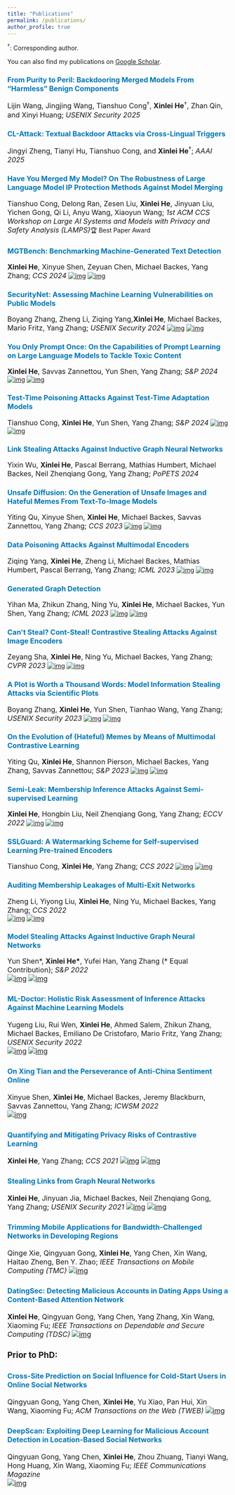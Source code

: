 ```yaml
---
title: "Publications"
permalink: /publications/
author_profile: true
---
```


$^\dagger$: Corresponding author.

You can also find my publications on [Google Scholar](https://scholar.google.com/citations?user=6hZNEtoAAAAJ).


### <font size="3"><span style="color:rgb(0, 119, 181)">From Purity to Peril: Backdooring Merged Models From “Harmless” Benign Components</span></font>  
<font size="3">Lijin Wang, Jingjing Wang, Tianshuo Cong$^\dagger$, <b>Xinlei He</b>$^\dagger$, Zhan Qin, and Xinyi Huang; <i>USENIX Security 2025</i></font>

### <font size="3"><span style="color:rgb(0, 119, 181)">CL-Attack: Textual Backdoor Attacks via Cross-Lingual Triggers</span></font>  
<font size="3">Jingyi Zheng, Tianyi Hu, Tianshuo Cong, and <b>Xinlei He</b>$^\dagger$; <i>AAAI 2025</i></font>

### <font size="3"><span style="color:rgb(0, 119, 181)">Have You Merged My Model? On The Robustness of Large Language Model IP Protection Methods Against Model Merging</span></font>  
<font size="3">Tianshuo Cong, Delong Ran, Zesen Liu, <b>Xinlei He</b>, Jinyuan Liu, Yichen Gong, Qi Li, Anyu Wang, Xiaoyun Wang; <i>1st ACM CCS Workshop on Large AI Systems and Models with Privacy and Safety Analysis (LAMPS)</i></font>🏆 Best Paper Award
<!-- [![img](https://img.shields.io/badge/paper-fac205)](https://arxiv.org/abs/2303.14822) 
[![img](https://img.shields.io/badge/code-fac205)](https://github.com/xinleihe/MGTBench) -->


### <font size="3"><span style="color:rgb(0, 119, 181)">MGTBench: Benchmarking Machine-Generated Text Detection</span></font>  
<font size="3"><b>Xinlei He</b>, Xinyue Shen, Zeyuan Chen, Michael Backes, Yang Zhang; <i>CCS 2024</i></font>
[![img](https://img.shields.io/badge/paper-fac205)](https://arxiv.org/abs/2303.14822) 
[![img](https://img.shields.io/badge/code-fac205)](https://github.com/xinleihe/MGTBench)

### <font size="3"><span style="color:rgb(0, 119, 181)">SecurityNet: Assessing Machine Learning Vulnerabilities on Public Models</span></font>  
<font size="3">Boyang Zhang, Zheng Li, Ziqing Yang,<b>Xinlei He</b>, Michael Backes, Mario Fritz, Yang Zhang; <i>USENIX Security 2024</i></font>
[![img](https://img.shields.io/badge/paper-fac205)](https://arxiv.org/abs/2310.12665) 
[![img](https://img.shields.io/badge/code-fac205)](https://github.com/SecurityNet-Research/SecurityNet)

### <font size="3"><span style="color:rgb(0, 119, 181)">You Only Prompt Once: On the Capabilities of Prompt Learning on Large Language Models to Tackle Toxic Content</span></font>  
<font size="3"><b>Xinlei He</b>, Savvas Zannettou, Yun Shen, Yang Zhang; <i>S&P 2024</i></font>
[![img](https://img.shields.io/badge/paper-fac205)](https://arxiv.org/abs/2308.05596)
[![img](https://img.shields.io/badge/code-fac205)](https://github.com/xinleihe/toxic-promp)

### <font size="3"><span style="color:rgb(0, 119, 181)">Test-Time Poisoning Attacks Against Test-Time Adaptation Models</span></font>  
<font size="3">Tianshuo Cong, <b>Xinlei He</b>, Yun Shen, Yang Zhang; <i>S&P 2024</i></font>
[![img](https://img.shields.io/badge/paper-fac205)](https://arxiv.org/abs/2308.08505)
[![img](https://img.shields.io/badge/code-fac205)](https://github.com/tianshuocong/TePA)

### <font size="3"><span style="color:rgb(0, 119, 181)">Link Stealing Attacks Against Inductive Graph Neural Networks</span></font>  
<font size="3">Yixin Wu, <b>Xinlei He</b>, Pascal Berrang, Mathias Humbert, Michael Backes, Neil Zhenqiang Gong, Yang Zhang; <i>PoPETS 2024</i></font>
<!-- [![img](https://img.shields.io/badge/paper-fac205)](https://arxiv.org/abs/2308.08505)
[![img](https://img.shields.io/badge/code-fac205)](https://github.com/tianshuocong/TePA) -->


### <font size="3"><span style="color:rgb(0, 119, 181)">Unsafe Diffusion: On the Generation of Unsafe Images and Hateful Memes From Text-To-Image Models</span></font>  
<font size="3">Yiting Qu, Xinyue Shen, <b>Xinlei He</b>, Michael Backes, Savvas Zannettou, Yang Zhang; <i>CCS 2023</i></font>
[![img](https://img.shields.io/badge/paper-fac205)](https://arxiv.org/abs/2305.13873) 
[![img](https://img.shields.io/badge/code-fac205)](https://github.com/YitingQu/unsafe-diffusion)

### <font size="3"><span style="color:rgb(0, 119, 181)">Data Poisoning Attacks Against Multimodal Encoders</span></font>  
<font size="3">Ziqing Yang, <b>Xinlei He</b>, Zheng Li, Michael Backes, Mathias Humbert, Pascal Berrang, Yang Zhang; <i>ICML 2023</i></font>
[![img](https://img.shields.io/badge/paper-fac205)](https://arxiv.org/abs/2209.15266) 
[![img](https://img.shields.io/badge/code-fac205)](https://github.com/zqypku/mm_poison/)

### <font size="3"><span style="color:rgb(0, 119, 181)">Generated Graph Detection</span></font>  
<font size="3">Yihan Ma, Zhikun Zhang, Ning Yu, <b>Xinlei He</b>, Michael Backes, Yun Shen, Yang Zhang; <i>ICML 2023</i></font>
[![img](https://img.shields.io/badge/paper-fac205)](https://arxiv.org/abs/2306.07758)
[![img](https://img.shields.io/badge/code-fac205)](https://github.com/Yvonnemamama/GGD)

### <font size="3"><span style="color:rgb(0, 119, 181)">Can't Steal? Cont-Steal! Contrastive Stealing Attacks Against Image Encoders</span></font>  
<font size="3">Zeyang Sha, <b>Xinlei He</b>, Ning Yu, Michael Backes, Yang Zhang; <i>CVPR 2023</i></font>
[![img](https://img.shields.io/badge/paper-fac205)](https://arxiv.org/pdf/2201.07513.pdf)
[![img](https://img.shields.io/badge/code-fac205)](https://github.com/zeyangsha/Cont-Steal) 

### <font size="3"><span style="color:rgb(0, 119, 181)">A Plot is Worth a Thousand Words: Model Information Stealing Attacks via Scientific Plots</span></font>  
<font size="3">Boyang Zhang, <b>Xinlei He</b>, Yun Shen, Tianhao Wang, Yang Zhang; <i>USENIX Security 2023</i></font>
[![img](https://img.shields.io/badge/paper-fac205)](https://arxiv.org/abs/2302.11982)
[![img](https://img.shields.io/badge/code-fac205)](https://github.com/boz083/Plot_Steal)

### <font size="3"><span style="color:rgb(0, 119, 181)">On the Evolution of (Hateful) Memes by Means of Multimodal Contrastive Learning</span></font>  
<font size="3">Yiting Qu, <b>Xinlei He</b>, Shannon Pierson, Michael Backes, Yang Zhang, Savvas Zannettou; <i>S&P 2023</i></font>
[![img](https://img.shields.io/badge/paper-fac205)](https://arxiv.org/abs/2212.06573)
[![img](https://img.shields.io/badge/code-fac205)](https://github.com/YitingQu/meme-evolution)


### <font size="3"><span style="color:rgb(0, 119, 181)">Semi-Leak: Membership Inference Attacks Against Semi-supervised Learning</span></font>  
<font size="3"><b>Xinlei He</b>, Hongbin Liu, Neil Zhenqiang Gong, Yang Zhang; <i>ECCV 2022</i></font>
[![img](https://img.shields.io/badge/paper-fac205)]()
[![img](https://img.shields.io/badge/code-fac205)]()


### <font size="3"><span style="color:rgb(0, 119, 181)">SSLGuard: A Watermarking Scheme for Self-supervised Learning Pre-trained Encoders</span></font>  
<font size="3">Tianshuo Cong, <b>Xinlei He</b>, Yang Zhang; <i>CCS 2022</i></font>
[![img](https://img.shields.io/badge/paper-fac205)](https://arxiv.org/abs/2201.11692)
[![img](https://img.shields.io/badge/code-fac205)]()

<!-- <a href="" class="btn btn-primary">code</a> -->
<!-- [pdf](){: .btn--danger}{:target="_blank"} [arxiv](https://arxiv.org/abs/2201.11692){: .btn--danger}{:target="_blank"} ![img](https://img.shields.io/badge/code-fac205)(){: .btn--danger}{:target="_blank"} -->


### <font size="3"><span style="color:rgb(0, 119, 181)">Auditing Membership Leakages of Multi-Exit Networks</span></font>  
<font size="3">Zheng Li, Yiyong Liu, <b>Xinlei He</b>, Ning Yu, Michael Backes, Yang Zhang; <i>CCS 2022</i></font>  
[![img](https://img.shields.io/badge/paper-fac205)]()
[![img](https://img.shields.io/badge/code-fac205)]()


### <font size="3"><font size="3"><span style="color:rgb(0, 119, 181)">Model Stealing Attacks Against Inductive Graph Neural Networks</span></font>  
<font size="3">Yun Shen*, <b>Xinlei He*</b>, Yufei Han, Yang Zhang (* Equal Contribution); <i>S&P 2022</i></font>  
[![img](https://img.shields.io/badge/paper-fac205)](https://arxiv.org/abs/2112.08331)
[![img](https://img.shields.io/badge/code-fac205)](https://github.com/xinleihe/GNNStealing)




### <font size="3"><span style="color:rgb(0, 119, 181)">ML-Doctor: Holistic Risk Assessment of Inference Attacks Against Machine Learning Models</span></font>  
<font size="3">Yugeng Liu, Rui Wen, <b>Xinlei He</b>, Ahmed Salem, Zhikun Zhang, Michael Backes, Emiliano De Cristofaro, Mario Fritz, Yang Zhang; <i>USENIX Security 2022</i></font>  
[![img](https://img.shields.io/badge/paper-fac205)](http://yangzhangalmo.github.io/papers/USENIXSECURITY22-MLDoctor.pdf)
[![img](https://img.shields.io/badge/code-fac205)](https://github.com/liuyugeng/ML-Doctor)


### <font size="3"><font size="3"><span style="color:rgb(0, 119, 181)">On Xing Tian and the Perseverance of Anti-China Sentiment Online</span></font>  
<font size="3">Xinyue Shen, <b>Xinlei He</b>, Michael Backes, Jeremy Blackburn, Savvas Zannettou, Yang Zhang; <i>ICWSM 2022</i></font>  
[![img](https://img.shields.io/badge/paper-fac205)](http://yangzhangalmo.github.io/papers/ICWSM22.pdf)


### <font size="3"><span style="color:rgb(0, 119, 181)">Quantifying and Mitigating Privacy Risks of Contrastive Learning</span></font>  
<font size="3"><b>Xinlei He</b>, Yang Zhang; <i>CCS 2021</i></font> 
[![img](https://img.shields.io/badge/paper-fac205)](http://yangzhangalmo.github.io/papers/CCS21-ContrastivePrivacy.pdf)
[![img](https://img.shields.io/badge/code-fac205)](https://github.com/xinleihe/ContrastiveLeaks)


### <font size="3"><span style="color:rgb(0, 119, 181)">Stealing Links from Graph Neural Networks</span></font>  
<font size="3"><b>Xinlei He</b>, Jinyuan Jia, Michael Backes, Neil Zhenqiang Gong, Yang Zhang; <i>USENIX Security 2021</i></font> 
[![img](https://img.shields.io/badge/paper-fac205)](https://arxiv.org/abs/2005.02131)
[![img](https://img.shields.io/badge/code-fac205)](https://github.com/xinleihe/link_stealing_attack)



### <font size="3"><span style="color:rgb(0, 119, 181)">Trimming Mobile Applications for Bandwidth-Challenged Networks in Developing Regions</span></font>  
<font size="3">Qinge Xie, Qingyuan Gong, <b>Xinlei He</b>, Yang Chen, Xin Wang, Haitao Zheng, Ben Y. Zhao; <i>IEEE Transactions on Mobile Computing (TMC)</i></font>
[![img](https://img.shields.io/badge/paper-fac205)](https://arxiv.org/abs/1912.01328)


### <font size="3"><span style="color:rgb(0, 119, 181)">DatingSec: Detecting Malicious Accounts in Dating Apps Using a Content-Based Attention Network</span></font>  
<font size="3"><b>Xinlei He</b>, Qingyuan Gong, Yang Chen, Yang Zhang, Xin Wang, Xiaoming Fu; <i>IEEE Transactions on Dependable and Secure Computing (TDSC)</i></font>
[![img](https://img.shields.io/badge/paper-fac205)](https://ieeexplore.ieee.org/document/9384217)


### Prior to PhD:

### <font size="3"><span style="color:rgb(0, 119, 181)">Cross-Site Prediction on Social Influence for Cold-Start Users in Online Social Networks</span></font>  
<font size="3">Qingyuan Gong, Yang Chen, <b>Xinlei He</b>, Yu Xiao, Pan Hui, Xin Wang, Xiaoming Fu; <i>ACM Transactions on the Web (TWEB)</i></font>
[![img](https://img.shields.io/badge/paper-fac205)](https://dl.acm.org/doi/10.1145/3409108)

### <font size="3"><span style="color:rgb(0, 119, 181)">DeepScan: Exploiting Deep Learning for Malicious Account Detection in Location-Based Social Networks</span></font>  
<font size="3">Qingyuan Gong, Yang Chen, <b>Xinlei He</b>, Zhou Zhuang, Tianyi Wang, Hong Huang, Xin Wang, Xiaoming Fu; <i>IEEE Communications Magazine</i></font>  
[![img](https://img.shields.io/badge/paper-fac205)](/files/DeepScan-COMMAG18.pdf)

